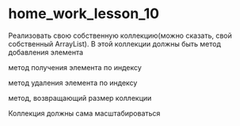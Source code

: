 # home_work_lesson_10

Реализовать свою собственную коллекцию(можно сказать, свой собственный ArrayList).
В этой коллекции должны быть 
метод добавления элемента  

метод получения элемента по индексу

метод удаления элемента по индексу

метод, возвращающий размер коллекции

Коллекция должны сама масштабироваться

